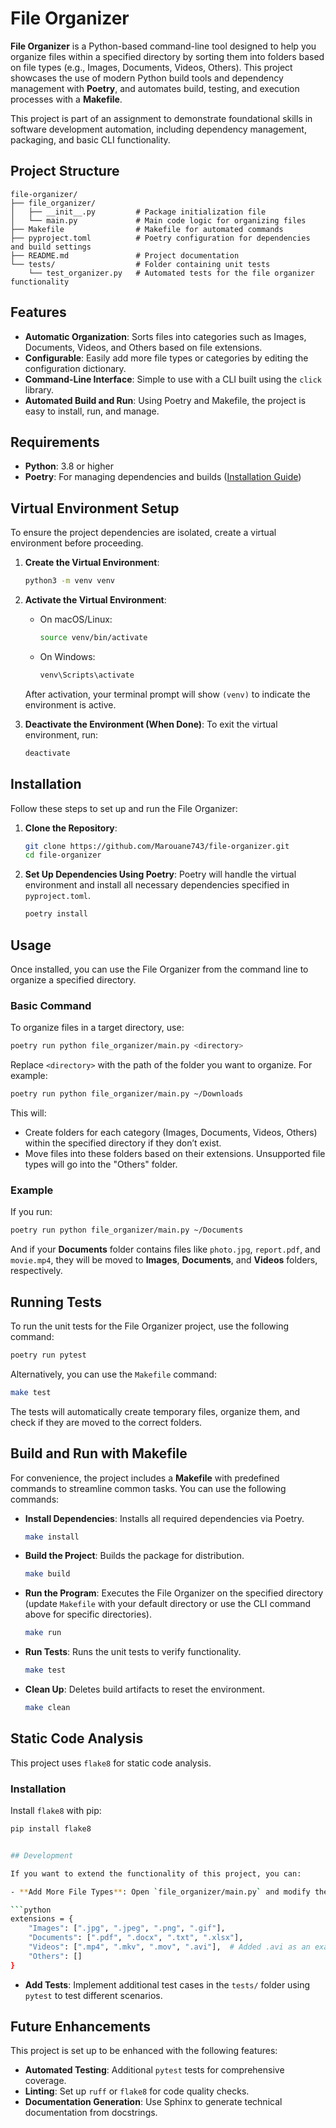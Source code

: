 # File Organizer

**File Organizer** is a Python-based command-line tool designed to help you organize files within a specified directory by sorting them into folders based on file types (e.g., Images, Documents, Videos, Others). This project showcases the use of modern Python build tools and dependency management with **Poetry**, and automates build, testing, and execution processes with a **Makefile**.

This project is part of an assignment to demonstrate foundational skills in software development automation, including dependency management, packaging, and basic CLI functionality.

## Project Structure

```
file-organizer/
├── file_organizer/
│   ├── __init__.py         # Package initialization file
│   └── main.py             # Main code logic for organizing files
├── Makefile                # Makefile for automated commands
├── pyproject.toml          # Poetry configuration for dependencies and build settings
├── README.md               # Project documentation
└── tests/                  # Folder containing unit tests
    └── test_organizer.py   # Automated tests for the file organizer functionality
```

## Features

- **Automatic Organization**: Sorts files into categories such as Images, Documents, Videos, and Others based on file extensions.
- **Configurable**: Easily add more file types or categories by editing the configuration dictionary.
- **Command-Line Interface**: Simple to use with a CLI built using the `click` library.
- **Automated Build and Run**: Using Poetry and Makefile, the project is easy to install, run, and manage.

## Requirements

- **Python**: 3.8 or higher
- **Poetry**: For managing dependencies and builds ([Installation Guide](https://python-poetry.org/docs/#installation))

## Virtual Environment Setup

To ensure the project dependencies are isolated, create a virtual environment before proceeding.

1. **Create the Virtual Environment**:
   ```bash
   python3 -m venv venv
   ```

2. **Activate the Virtual Environment**:
   - On macOS/Linux:
     ```bash
     source venv/bin/activate
     ```
   - On Windows:
     ```bash
     venv\Scripts\activate
     ```

   After activation, your terminal prompt will show `(venv)` to indicate the environment is active.

3. **Deactivate the Environment (When Done)**:
   To exit the virtual environment, run:
   ```bash
   deactivate
   ```

## Installation

Follow these steps to set up and run the File Organizer:

1. **Clone the Repository**:
   ```bash
   git clone https://github.com/Marouane743/file-organizer.git
   cd file-organizer
   ```

2. **Set Up Dependencies Using Poetry**:
   Poetry will handle the virtual environment and install all necessary dependencies specified in `pyproject.toml`.
   ```bash
   poetry install
   ```

## Usage

Once installed, you can use the File Organizer from the command line to organize a specified directory.

### Basic Command

To organize files in a target directory, use:

```bash
poetry run python file_organizer/main.py <directory>
```

Replace `<directory>` with the path of the folder you want to organize. For example:

```bash
poetry run python file_organizer/main.py ~/Downloads
```

This will:
- Create folders for each category (Images, Documents, Videos, Others) within the specified directory if they don’t exist.
- Move files into these folders based on their extensions. Unsupported file types will go into the "Others" folder.

### Example

If you run:

```bash
poetry run python file_organizer/main.py ~/Documents
```

And if your **Documents** folder contains files like `photo.jpg`, `report.pdf`, and `movie.mp4`, they will be moved to **Images**, **Documents**, and **Videos** folders, respectively.

## Running Tests

To run the unit tests for the File Organizer project, use the following command:

```bash
poetry run pytest
```

Alternatively, you can use the `Makefile` command:

```bash
make test
```

The tests will automatically create temporary files, organize them, and check if they are moved to the correct folders.

## Build and Run with Makefile

For convenience, the project includes a **Makefile** with predefined commands to streamline common tasks. You can use the following commands:

- **Install Dependencies**: Installs all required dependencies via Poetry.
  ```bash
  make install
  ```

- **Build the Project**: Builds the package for distribution.
  ```bash
  make build
  ```

- **Run the Program**: Executes the File Organizer on the specified directory (update `Makefile` with your default directory or use the CLI command above for specific directories).
  ```bash
  make run
  ```

- **Run Tests**: Runs the unit tests to verify functionality.
  ```bash
  make test
  ```

- **Clean Up**: Deletes build artifacts to reset the environment.
  ```bash
  make clean
  ```

## Static Code Analysis

This project uses `flake8` for static code analysis.

### Installation
Install `flake8` with pip:
```bash
pip install flake8


## Development

If you want to extend the functionality of this project, you can:

- **Add More File Types**: Open `file_organizer/main.py` and modify the `extensions` dictionary to include more file types. For example, you can add more video formats to the "Videos" category.

```python
extensions = {
    "Images": [".jpg", ".jpeg", ".png", ".gif"],
    "Documents": [".pdf", ".docx", ".txt", ".xlsx"],
    "Videos": [".mp4", ".mkv", ".mov", ".avi"],  # Added .avi as an example
    "Others": []
}
```

- **Add Tests**: Implement additional test cases in the `tests/` folder using `pytest` to test different scenarios.

## Future Enhancements

This project is set up to be enhanced with the following features:
- **Automated Testing**: Additional `pytest` tests for comprehensive coverage.
- **Linting**: Set up `ruff` or `flake8` for code quality checks.
- **Documentation Generation**: Use Sphinx to generate technical documentation from docstrings.

